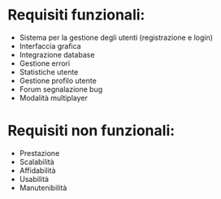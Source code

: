 # Requisiti funzionali:
- Sistema per la gestione degli utenti (registrazione e login)
- Interfaccia grafica
- Integrazione database
- Gestione errori
- Statistiche utente
- Gestione profilo utente
- Forum segnalazione bug
- Modalità multiplayer

# Requisiti non funzionali:
- Prestazione 
- Scalabilità 
- Affidabilità 
- Usabilità 
- Manutenibilità 
